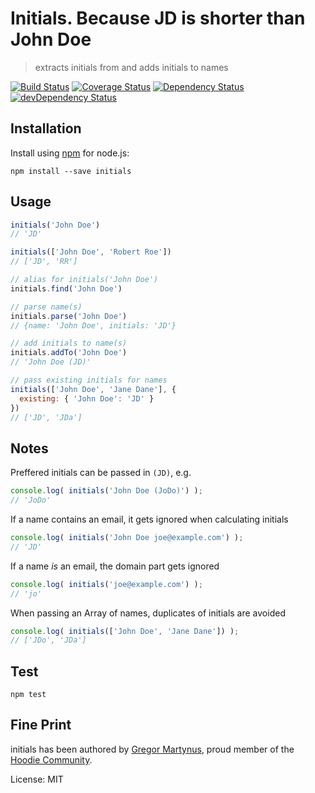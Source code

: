 Initials. Because JD is shorter than John Doe
=============================================

> extracts initials from and adds initials to names

[![Build Status](https://travis-ci.org/gr2m/initials.svg?branch=master)](https://travis-ci.org/gr2m/initials)
[![Coverage Status](https://coveralls.io/repos/gr2m/initials/badge.svg?branch=master)](https://coveralls.io/r/gr2m/initials?branch=master)
[![Dependency Status](https://david-dm.org/gr2m/initials.svg)](https://david-dm.org/gr2m/initials)
[![devDependency Status](https://david-dm.org/gr2m/initials/dev-status.svg)](https://david-dm.org/gr2m/initials#info=devDependencies)

Installation
------------

Install using [npm](https://npmjs.org/) for node.js:

```
npm install --save initials
```


Usage
-----

```js
initials('John Doe')
// 'JD'

initials(['John Doe', 'Robert Roe'])
// ['JD', 'RR']

// alias for initials('John Doe')
initials.find('John Doe')

// parse name(s)
initials.parse('John Doe')
// {name: 'John Doe', initials: 'JD'}

// add initials to name(s)
initials.addTo('John Doe')
// 'John Doe (JD)'

// pass existing initials for names
initials(['John Doe', 'Jane Dane'], {
  existing: { 'John Doe': 'JD' }
})
// ['JD', 'JDa']
```

Notes
-----

Preffered initials can be passed in `(JD)`, e.g.

```js
console.log( initials('John Doe (JoDo)') );
// 'JoDo'
```

If a name contains an email, it gets ignored when calculating initials

```js
console.log( initials('John Doe joe@example.com') );
// 'JD'
```

If a name _is_ an email, the domain part gets ignored

```js
console.log( initials('joe@example.com') );
// 'jo'
```

When passing an Array of names, duplicates of initials are avoided

```js
console.log( initials(['John Doe', 'Jane Dane']) );
// ['JDo', 'JDa']
```

Test
----

```
npm test
```


Fine Print
----------

initials has been authored by [Gregor Martynus](https://github.com/gr2m),
proud member of the [Hoodie Community](http://hood.ie/).

License: MIT
